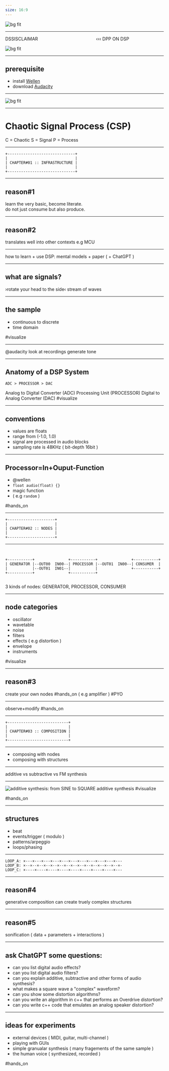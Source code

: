 ```yaml
---
size: 16:9
---
```


![bg fit](./resources/CSP--poster--16-9.png)

---

DSSISCLAIMAR
&nbsp;
&nbsp;
&nbsp;
&nbsp;
&nbsp;
&nbsp;
&nbsp;&nbsp;&nbsp;&nbsp;&nbsp;&nbsp;&nbsp;&nbsp;&nbsp;&nbsp;&nbsp;&nbsp;&nbsp;&nbsp;&nbsp;&nbsp;&nbsp;&nbsp;&nbsp;&nbsp;&nbsp;&nbsp;&nbsp;&nbsp;&nbsp;&nbsp;&nbsp;&nbsp;&nbsp;&nbsp;&nbsp;&nbsp;&nbsp; ‹‹‹ DPP ON DSP

![bg fit](./resources/big-brain-wojak.gif)

---

## prerequisite

- install [Wellen](https://github.com/dennisppaul/wellen) 
- download [Audacity](https://www.audacityteam.org)

---

![bg fit](./resources/CSP--poster--16-9.png)

---

# Chaotic Signal Process  (CSP)

C = Chaotic
S = Signal 
P = Process

---

```
+------------------------------+
|                              |
| CHAPTER#01 :: INFRASTRUCTURE |
|                              |
+------------------------------+
```

---

## reason#1

learn the very basic, become literate.    
do not just consume but also produce.

---

## reason#2 

translates well into other contexts e.g MCU

---

how to learn + use DSP: mental models + paper ( + ChatGPT )

---

## what are signals?    

›rotate your head to the side‹
stream of waves

---

## the sample

- continuous to discrete
- time domain

#visualize

---

@audacity
look at recordings
generate tone

---

## Anatomy of a DSP System

```
ADC > PROCESSOR > DAC
```
Analog to Digital Converter (ADC)
Processing Unit (PROCESSOR)
Digital to Analog Converter (DAC)
#visualize

---

## conventions

- values are floats
- range from (-1.0, 1.0)
- signal are processed in audio blocks
- sampling rate is 48KHz ( bit-depth 16bit )

---

## Processor=In+Ouput-Function

- @wellen
- `float audio(float) {}` 
- magic function
- ( e.g `random` )

#hands_on

---

```
+---------------------+
|                     |
| CHAPTER#02 :: NODES |
|                     |
+---------------------+
```

---

```


+-----------+               +-----------+               +-----------+
| GENERATOR |--OUT00  IN00--| PROCESSOR |--OUT01  IN00--| CONSUMER  |
|           |--OUT01  IN01--|           |               +-----------+
+-----------+               +-----------+                    


```
3 kinds of nodes: GENERATOR, PROCESSOR, CONSUMER

---

## node categories

- oscillator
- wavetable
- noise
- filters
- effects ( e.g distortion )
- envelope
- instruments

#visualize

---

## reason#3

create your own nodes
#hands_on
( e.g amplifier ) #PYO

---

observe+modify
#hands_on

---

```
+---------------------------+
|                           |
| CHAPTER#03 :: COMPOSITION |
|                           |
+---------------------------+
```

---

- composing with nodes
- composing with structures

---

additive vs subtractive vs FM synthesis

---

![additive synthesis: from SINE to SQUARE](https://i2.wp.com/deepbluembedded.com/wp-content/uploads/2020/07/PWM-To-DAC-Filtering-PWM-To-Generate-Sine-Wave-PWM.png?resize=850%2C583&ssl=1)
additive synthesis
#visualize

#hands_on

---

## structures

- beat
- events/trigger ( modulo )
- patterns/arpeggio
- loops/phasing

---

```
LOOP_A: ×---×---×---×---×---×---×---×---×---×---×---
LOOP_B: ×--×--×--×--×--×--×--×--×--×--×--×--×--×--×-
LOOP_C: ×----×----×----×----×----×----×----×----×---
```

---

## reason#4

generative composition can create truely complex structures

---

## reason#5

sonification ( data + parameters + interactions )

---

## ask ChatGPT some questions:

- can you list digital audio effects?
- can you list digital audio filters?
- can you explain additive, subtractive and other forms of audio synthesis?
- what makes a square wave a "complex" waveform?
- can you show some distortion algorithms?
- can you write an algorithm in c++ that performs an Overdrive distortion?
- can you write c++ code that emulates an analog speaker distortion?

---

## ideas for experiments

- external devices ( MIDI, guitar, multi-channel )
- playing with GUIs
- simple granualar synthesis ( many fragements of the same sample )
- the human voice ( synthesized, recorded )

#hands_on

